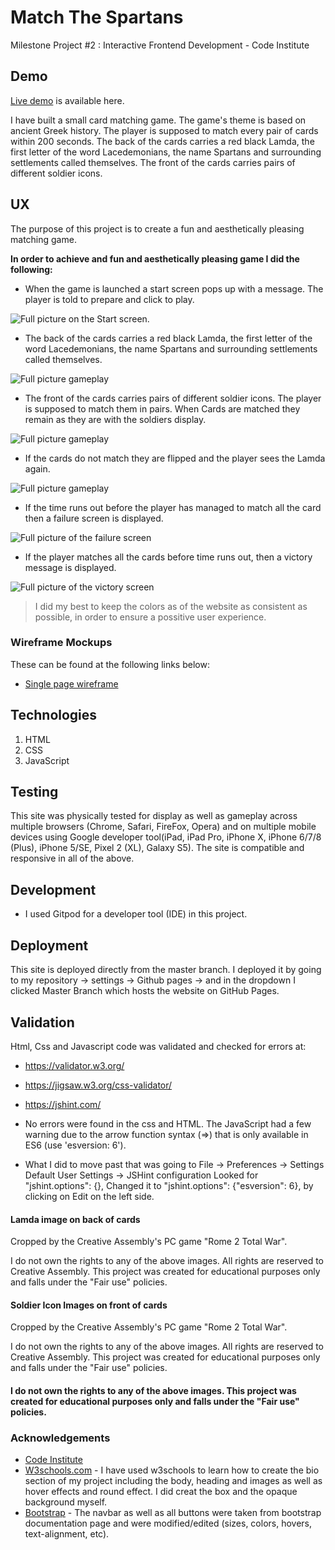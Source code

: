 # Match The Spartans
Milestone Project #2 : Interactive Frontend Development  - Code Institute 

## Demo
[Live demo](https://nikolaspolychronidis.github.io/Match-The-Spartans/) is available here.

I have built a small card matching game. The game's theme is based on ancient Greek history. The player is supposed to match every pair of cards within 200 seconds.
The back of the cards carries a red black Lamda, the first letter of the word Lacedemonians, the name Spartans and surrounding settlements called themselves. 
The front of the cards carries pairs of different soldier icons.

## UX

The purpose of this project is to create a fun and aesthetically pleasing matching game. 

**In order to achieve and fun and aesthetically pleasing game I did the following:**

- When the game is launched a start screen pops up with a message. The player is told to prepare and click to play.

![](assets/images/start-game.jpg "Full picture on the Start screen.")


- The back of the cards carries a red black Lamda, the first letter of the word Lacedemonians, the name Spartans and surrounding settlements called themselves.

![](assets/images/gameplay-1.jpg "Full picture gameplay")

- The front of the cards carries pairs of different soldier icons. The player is supposed to match them in pairs. When Cards are matched they remain as they are with the soldiers display.

![](assets/images/gameplay-3.jpg "Full picture gameplay")

- If the cards do not match they are flipped and the player sees the Lamda again.

![](assets/images/gameplay-2.jpg "Full picture gameplay")

- If the time runs out before the player has managed to match all the card then a failure screen is displayed.

![](assets/images/failed.jpg "Full picture of the failure screen")

- If the player matches all the cards before time runs out, then a victory message is displayed.

![](assets/images/victory.jpg "Full picture of the victory screen")



>I did my best to keep the colors as of the website as consistent as possible, in order to ensure a possitive user experience.
 
 ### Wireframe Mockups
 
 These can be found at the following links below:
- [Single page wireframe](assets/images/wireframe.jpg)
 

## Technologies
1. HTML
2. CSS
3. JavaScript

## Testing
This site was physically tested for display as well as gameplay across multiple browsers  (Chrome, Safari, FireFox, Opera) and on multiple mobile devices using Google developer tool(iPad, iPad Pro, iPhone X, iPhone 6/7/8 (Plus), iPhone 5/SE, Pixel 2 (XL), Galaxy S5). The site is compatible and responsive in all of the above.

## Development
- I used Gitpod for a developer tool (IDE) in this project.

## Deployment
This site is deployed directly from the master branch. I deployed it by going to my repository -> settings -> Github pages -> and in the dropdown I clicked Master Branch which hosts the website on GitHub Pages.

## Validation
Html, Css and Javascript code was validated and checked for errors at:
- https://validator.w3.org/
- https://jigsaw.w3.org/css-validator/
- https://jshint.com/

- No errors were found in the css and HTML. The JavaScript had a few warning due to the arrow function syntax (=>) that is only available in ES6 (use 'esversion: 6').
- What I did to move past that was going to 
File -> Preferences -> Settings
Default User Settings -> JSHint configuration
Looked for "jshint.options": {},
Changed it to "jshint.options": {"esversion": 6}, by clicking on Edit on the left side.

#### Lamda image on back of cards 
Cropped by the Creative Assembly's PC game "Rome 2 Total War". 

I do not own the rights to any of the above images. All rights are reserved to Creative Assembly. This project was created for educational purposes only and falls under the "Fair use" policies.

#### Soldier Icon Images on front of cards
Cropped by the Creative Assembly's PC game "Rome 2 Total War". 

I do not own the rights to any of the above images. All rights are reserved to Creative Assembly. This project was created for educational purposes only and falls under the "Fair use" policies.

#### I do not own the rights to any of the above images.  This project was created for educational purposes only and falls under the "Fair use" policies.


### Acknowledgements
- [Code Institute](https://www.codeinstitute.net/) 
- [W3schools.com](https://www.w3schools.com/bootstrap/bootstrap_theme_band.asp) - I have used w3schools to learn how to create the bio section of my project including the body, heading and images as well as hover effects and round effect. I did creat the box and the opaque background myself.
- [Bootstrap](https://getbootstrap.com/) - The navbar as well as all buttons were taken from bootstrap documentation page and were modified/edited (sizes, colors, hovers, text-alignment, etc).


